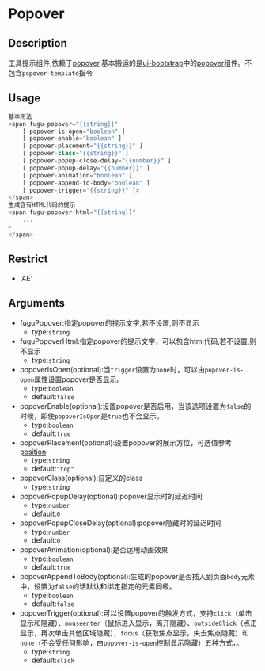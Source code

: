 # Popover
## Description
工具提示组件,依赖于<a ui-sref="app.api.popover" href="../../popover/docs/readme.md">popover</a>,基本搬运的是[ui-bootstrap](https://github.com/angular-ui/bootstrap)中的[popover](https://github.com/angular-ui/bootstrap/tree/1.0.0/src/popover)组件。不包含`popover-template`指令

## Usage

``` javascript
基本用法
<span fugu-popover="{{string}}"
    [ popover-is-open="boolean" ]
    [ popover-enable="boolean" ]
    [ popover-placement="{{string}}" ]
    [ popover-class="{{string}}" ]
    [ popover-popup-close-delay="{{number}}" ]
    [ popover-popup-delay="{{number}}" ]
    [ popover-animation="boolean" ]
    [ popover-append-to-body="boolean" ]
    [ popover-trigger="{{string}}" ]>
</span>
生成含有HTML代码的提示
<span fugu-popover-html="{{string}}"
	...
>
</span>
```
## Restrict
- 'AE'

## Arguments

- fuguPopover:指定popover的提示文字,若不设置,则不显示
    - type:`string`
- fuguPopoverHtml:指定popover的提示文字，可以包含html代码,若不设置,则不显示
    - type:`string`
- popoverIsOpen(optional):当`trigger`设置为`none`时，可以由`popover-is-open`属性设置popover是否显示。
    - type:`boolean`
    - default:`false`
- popoverEnable(optional):设置popover是否启用，当该选项设置为`false`的时候，即使`popoverIsOpen`是`true`也不会显示。
    - type:`boolean`
    - default:`true`
- popoverPlacement(optional):设置popover的展示方位，可选值参考<a ui-sref="app.api.position" href="../../position/docs/readme.md">position</a>
	- type:`string`
	- default:`"top"`
- popoverClass(optional):自定义的class
	- type:`string`
- popoverPopupDelay(optional):popover显示时的延迟时间
	- type:`number`
	- default:`0`
- popoverPopupCloseDelay(optional):popover隐藏时的延迟时间
	- type:`number`
	- default:`0`
- popoverAnimation(optional):是否运用动画效果
	- type:`boolean`
	- default:`true`
- popoverAppendToBody(optional):生成的popover是否插入到页面`body`元素中，设置为`false`的话默认和绑定指定的元素同级。
	- type:`boolean`
	- default:`false`
- popoverTrigger(optional):可以设置popover的触发方式，支持`click`（单击显示和隐藏）、`mouseenter`（鼠标进入显示，离开隐藏）、`outsideClick`（点击显示，再次单击其他区域隐藏），`focus`（获取焦点显示，失去焦点隐藏）和`none`（不会受任何影响，由`popover-is-open`控制显示隐藏）五种方式，。
    - type:`string`
    - default:`click`